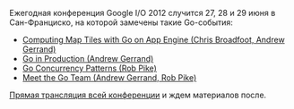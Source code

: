 Ежегодная конференция Google I/O 2012 случится 27, 28 и 29 июня в Сан-Франциско, на которой замечены такие Go-события:

* [Computing Map Tiles with Go on App Engine (Chris Broadfoot, Andrew Gerrand)](https://developers.google.com/events/io/sessions/gooio2012/902/)
* [Go in Production (Andrew Gerrand)](https://developers.google.com/events/io/sessions/gooio2012/320/)
* [Go Concurrency Patterns (Rob Pike)](https://developers.google.com/events/io/sessions/gooio2012/322/)
* [Meet the Go Team (Andrew Gerrand, Rob Pike)](https://developers.google.com/events/io/sessions/gooio2012/321/)

[Прямая трансляция всей конференции](https://developers.google.com/events/io/) и ждем материалов после.